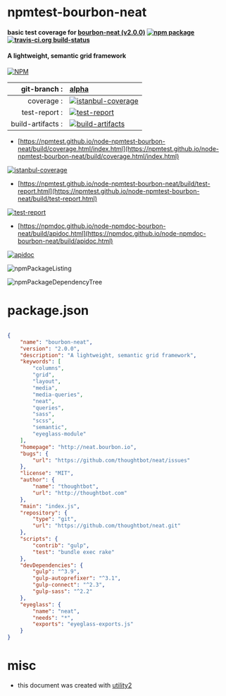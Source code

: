 # npmtest-bourbon-neat

#### basic test coverage for  [bourbon-neat (v2.0.0)](http://neat.bourbon.io)  [![npm package](https://img.shields.io/npm/v/npmtest-bourbon-neat.svg?style=flat-square)](https://www.npmjs.org/package/npmtest-bourbon-neat) [![travis-ci.org build-status](https://api.travis-ci.org/npmtest/node-npmtest-bourbon-neat.svg)](https://travis-ci.org/npmtest/node-npmtest-bourbon-neat)

#### A lightweight, semantic grid framework

[![NPM](https://nodei.co/npm/bourbon-neat.png?downloads=true&downloadRank=true&stars=true)](https://www.npmjs.com/package/bourbon-neat)

| git-branch : | [alpha](https://github.com/npmtest/node-npmtest-bourbon-neat/tree/alpha)|
|--:|:--|
| coverage : | [![istanbul-coverage](https://npmtest.github.io/node-npmtest-bourbon-neat/build/coverage.badge.svg)](https://npmtest.github.io/node-npmtest-bourbon-neat/build/coverage.html/index.html)|
| test-report : | [![test-report](https://npmtest.github.io/node-npmtest-bourbon-neat/build/test-report.badge.svg)](https://npmtest.github.io/node-npmtest-bourbon-neat/build/test-report.html)|
| build-artifacts : | [![build-artifacts](https://npmtest.github.io/node-npmtest-bourbon-neat/glyphicons_144_folder_open.png)](https://github.com/npmtest/node-npmtest-bourbon-neat/tree/gh-pages/build)|

- [https://npmtest.github.io/node-npmtest-bourbon-neat/build/coverage.html/index.html](https://npmtest.github.io/node-npmtest-bourbon-neat/build/coverage.html/index.html)

[![istanbul-coverage](https://npmtest.github.io/node-npmtest-bourbon-neat/build/screenCapture.buildCi.browser.%252Ftmp%252Fbuild%252Fcoverage.lib.html.png)](https://npmtest.github.io/node-npmtest-bourbon-neat/build/coverage.html/index.html)

- [https://npmtest.github.io/node-npmtest-bourbon-neat/build/test-report.html](https://npmtest.github.io/node-npmtest-bourbon-neat/build/test-report.html)

[![test-report](https://npmtest.github.io/node-npmtest-bourbon-neat/build/screenCapture.buildCi.browser.%252Ftmp%252Fbuild%252Ftest-report.html.png)](https://npmtest.github.io/node-npmtest-bourbon-neat/build/test-report.html)

- [https://npmdoc.github.io/node-npmdoc-bourbon-neat/build/apidoc.html](https://npmdoc.github.io/node-npmdoc-bourbon-neat/build/apidoc.html)

[![apidoc](https://npmdoc.github.io/node-npmdoc-bourbon-neat/build/screenCapture.buildCi.browser.%252Ftmp%252Fbuild%252Fapidoc.html.png)](https://npmdoc.github.io/node-npmdoc-bourbon-neat/build/apidoc.html)

![npmPackageListing](https://npmtest.github.io/node-npmtest-bourbon-neat/build/screenCapture.npmPackageListing.svg)

![npmPackageDependencyTree](https://npmtest.github.io/node-npmtest-bourbon-neat/build/screenCapture.npmPackageDependencyTree.svg)



# package.json

```json

{
    "name": "bourbon-neat",
    "version": "2.0.0",
    "description": "A lightweight, semantic grid framework",
    "keywords": [
        "columns",
        "grid",
        "layout",
        "media",
        "media-queries",
        "neat",
        "queries",
        "sass",
        "scss",
        "semantic",
        "eyeglass-module"
    ],
    "homepage": "http://neat.bourbon.io",
    "bugs": {
        "url": "https://github.com/thoughtbot/neat/issues"
    },
    "license": "MIT",
    "author": {
        "name": "thoughtbot",
        "url": "http://thoughtbot.com"
    },
    "main": "index.js",
    "repository": {
        "type": "git",
        "url": "https://github.com/thoughtbot/neat.git"
    },
    "scripts": {
        "contrib": "gulp",
        "test": "bundle exec rake"
    },
    "devDependencies": {
        "gulp": "^3.9",
        "gulp-autoprefixer": "^3.1",
        "gulp-connect": "^2.3",
        "gulp-sass": "^2.2"
    },
    "eyeglass": {
        "name": "neat",
        "needs": "*",
        "exports": "eyeglass-exports.js"
    }
}
```



# misc
- this document was created with [utility2](https://github.com/kaizhu256/node-utility2)

